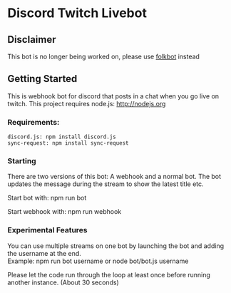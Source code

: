 # Discord Twitch Livebot
## Disclaimer
This bot is no longer being worked on, please use [folkbot](https://github.com/Lui798/folkbot) instead

## Getting Started
This is webhook bot for discord that posts in a chat when you go live on twitch.
This project requires node.js: http://nodejs.org

### Requirements:

	discord.js: npm install discord.js
	sync-request: npm install sync-request

### Starting

There are two versions of this bot: A webhook and a normal bot. The bot updates the message during the stream to show the latest title etc.

Start bot with:		npm run bot

Start webhook with:	npm run webhook

### Experimental Features

You can use multiple streams on one bot by launching the bot and adding the username at the end.  
Example: npm run bot username or node bot/bot.js username

Please let the code run through the loop at least once before running another instance. (About 30 seconds)
